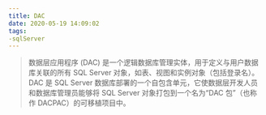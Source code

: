 ```yaml
---
title: DAC
date: 2020-05-19 14:09:02
tags:
-sqlServer
---
```

> 数据层应用程序 (DAC) 是一个逻辑数据库管理实体，用于定义与用户数据库关联的所有 SQL Server 对象，如表、视图和实例对象（包括登录名）。 DAC 是 SQL Server 数据库部署的一个自包含单元，它使数据层开发人员和数据库管理员能够将 SQL Server 对象打包到一个名为“DAC 包”（也称作 DACPAC）的可移植项目中。